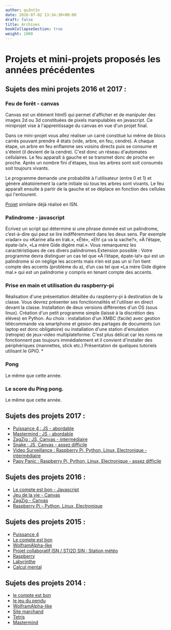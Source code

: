 ```yaml
---
author: qu3nt1n
date: 2016-07-02 13:34:30+00:00
draft: false
title: Archives
bookCollapseSection: true
weight: 1000
---
```


# Projets et mini-projets proposés les années précédentes








## Sujets des mini projets 2016 et 2017 :












### Feu de forêt - canvas





Canvas est un élément html5 qui permet d'afficher et de manipuler des images 2d ou 3d constituées de pixels manipulables en javascript.
Ce miniprojet vise à l'apprentissage du canvas en vue d'un projet final.

Dans ce mini-projet vous allez réaliser un carré constitué lui même de blocs carrés pouvant prendre 4 états (vide, arbre, en feu, cendre).
A chaque étape, un arbre en feu enflamme ses voisins directs puis se consume et s'éteint (il devient de la cendre). C'est donc un réseau d'automates cellulaires. Le feu apparaît à gauche et se transmet donc de proche en proche. Après un nombre fini d'étapes, tous les arbres sont soit consumés soit toujours vivants.

Le programme demande une probabilité à l'utilisateur (entre 0 et 1) et génère aléatoirement la carte initiale où tous les arbres sont vivants. Le feu apparaît ensuite à partir de la gauche et se déplace en fonction des cellules qui l'entourent.

[Projet](http://mathematice.fr/chapitre.php?menu=isn&num=12) similaire déjà réalisé en ISN.







### Palindrome - javascript




Écrivez un script qui détermine si une phrase donnée est un palindrome, c’est-à-dire qui peut se lire indifféremment
dans les deux sens. Par exemple «radar» ou «Karine alla en Irak.», «Été», «Eh! ça va la vache?», «À l’étape, épate-la!», «La mère Gide digère mal.».
Vous remarquerez les caractéristiques de ces divers palindromes.Extension possible :
Votre programme devra distinguer un cas tel que «À l’étape, épate-la!» qui est un palindrome si on néglige les accents mais n’en est pas un si l’on tient compte des accents (problème du a), d’un cas tel que «La mère Gide digère mal.» qui est un palindrome y compris en tenant compte des accents.






### Prise en main et utilisation du raspberry-pi




Réalisation d'une présentation détaillée du raspberry-pi à destination de la classe.
Vous devrez présenter ses fonctionnalités et l'utiliser en direct devant la classe.
Installation de deux versions différentes d'un OS (sous linux). Création d'un petit programme simple (laissé à la discrétion des élèves) en Python.
Au choix :
installation d'un XMBC (facile) avec gestion télécommande via smartphone et gesion des partages de documents (un laptop est donc obligatoire)
ou installation d'une station d'emulation (retropie) de jeux-video multiplateforme. C'est plus délicat car les roms ne fonctionnent pas toujours immédiatement et il convient d'installer des périphériques (mannettes, stick etc.)
Présentation de quelques tutoriels utilisant le GPIO.
*


### Pong


Le même que cette année.



### Le score du Ping pong.


Le même que cette année.







## Sujets des projets 2017 :





* [Puissance 4 : JS - abordable](http://qkzk.xyz/?page_id=47)
* [Mastermind : JS - abordable](http://qkzk.xyz/?page_id=53)
* [ZagZig : JS, Canvas - intermédiaire](http://qkzk.xyz/?page_id=58)
* [Snake : JS, Canvas - assez difficile](http://qkzk.xyz/?page_id=60)
* [Video Surveillance : Raspberry Pi, Python, Linux, Electronique - intermédiaire](http://qkzk.xyz/?page_id=62)
* [Papy Panic : Raspberry Pi, Python, Linux, Electronique - assez difficile](http://qkzk.xyz/?page_id=66)









## Sujets des projets 2016 :









* [Le compte est bon - Javascript](http://qkzk.xyz/?page_id=470)
* [Jeu de la vie - Canvas](http://qkzk.xyz/?page_id=474)
* [ZagZig - Canvas](projets/zagzig.html)
* [Raspberry Pi - Python, Linux, Electronique](http://qkzk.xyz/?page_id=478)







## Sujets des projets 2015 :









* [Puissance 4](http://qkzk.xyz/?page_id=47)
* [Le compte est bon](http://qkzk.xyz/?page_id=470)
* [WolframAlpha-like](http://qkzk.xyz/?page_id=480)
* [Projet collaboratif ISN / STI2D SIN : Station météo](http://qkzk.xyz/?page_id=483)
* [Raspberry](http://qkzk.xyz/?page_id=478)
* [Labyrinthe](http://qkzk.xyz/?page_id=487)
* [Calcul mental](http://qkzk.xyz/?page_id=490)
















## Sujets des projets 2014 :





* [le compte est bon](http://qkzk.xyz/?page_id=470)
* [le jeu du pendu](http://qkzk.xyz/?page_id=494)
* [WolframAlpha-like](projets/wolframalpha.html)
* [Site marchand](http://qkzk.xyz/?page_id=497)
* [Tetris](http://qkzk.xyz/?page_id=502)
* [Mastermind](http://qkzk.xyz/?page_id=53)
